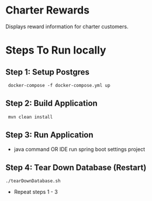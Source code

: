 # Charter Rewards
Displays reward information for charter customers.

# Steps To Run locally
## Step 1: Setup Postgres
```
 docker-compose -f docker-compose.yml up
```

## Step 2: Build Application
```
 mvn clean install
```

## Step 3: Run Application
- java command OR IDE run spring boot settings project

## Step 4: Tear Down Database (Restart)
```
./tearDownDatabase.sh
```
- Repeat steps 1 - 3
